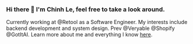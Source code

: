 ### Hi there 👋 I'm Chinh Le, feel free to take a look around.

Currently working at @Retool as a Software Engineer. My interests include backend development and system design. Prev @Veryable @Shopify @GotItAI.
Learn more about me and everything I know [here](https://chinhle.dev).


